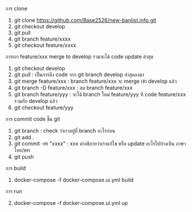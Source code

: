 การ clone 
1. git clone https://github.com/Base2526/new-banlist.info.git
2. git checkout develop
3. git pull
4. git branch feature/xxxx
5. git checkout feature/xxxx
 
การเอา feature/xxx merge to develop  รวมจะได้ code update ล่าสุด
1. git checkout develop
2. git pull                    : เป็นการดึง code จาก git branch develop ล่าสุดลงมา
3. git merge feature/xxx       : branch feature/xxx จะ merge เข้า develop แล้ว
4. git branch -D feature/xxx   : ลบ branch feature/xxx 
5. git branch feature/yyy      : จะได้ branch ใหม่ feature/yyy ที code feature/xxx รวมกับ develop แล้ว
6. git checkout feature/yyy

การ commit code ขึ้น git
1. git branch                  : check ว่าเราอยู่ที่ branch อะไรก่อน
2. git add .                      
3. git commit -m "xxxx"        : xxx คำอธิบายว่าเราแก้ใข หรือ update อะไรไปบ้างเป้น ภาษาไทย/en
4. git push

การ build
1. docker-compose -f docker-compose.ui.yml build

การ run

2. docker-compose -f docker-compose.ui.yml up
